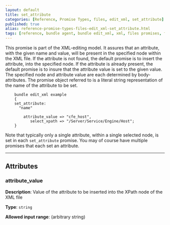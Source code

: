 ```yaml
---
layout: default
title: set_attribute
categories: [Reference, Promise Types, files, edit_xml, set_attribute]
published: true
alias: reference-promise-types-files-edit_xml-set_attribute.html
tags: [reference, bundle agent, bundle edit_xml, xml, files promises, file editing, set_attribute]
---
```


This promise is part of the XML-editing model. It assures that an
attribute, with the given name and value, will be present in the
specified node within the XML file. If the attribute is not found, the
default promise is to insert the attribute, into the specified node. If
the attribute is already present, the default promise is to insure that
the attribute value is set to the given value. The specified node and
attribute value are each determined by body-attributes. The promise
object referred to is a literal string representation of the name of the
attribute to be set.

```cf3
    bundle edit_xml example
    {
    set_attribute:
      "name"

        attribute_value => "cfe_host",
           select_xpath => "/Server/Service/Engine/Host";
    }
```

Note that typically only a single attribute, within a single selected
node, is set in each `set_attribute` promise. You may of course have
multiple promises that each set an attribute.

***

## Attributes

### attribute_value

**Description**: Value of the attribute to be inserted into the XPath node
of the XML file

**Type**: `string`

**Allowed input range**: (arbitrary string)
